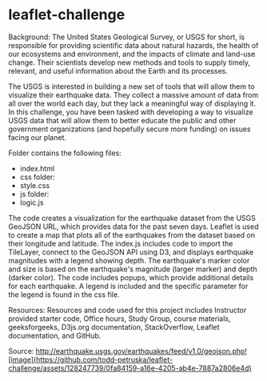 # leaflet-challenge

Background:  The United States Geological Survey, or USGS for short, is responsible for providing scientific data about natural hazards, the health of our ecosystems and environment, and the impacts of climate and land-use change. Their scientists develop new methods and tools to supply timely, relevant, and useful information about the Earth and its processes. 
 
The USGS is interested in building a new set of tools that will allow them to visualize their earthquake data. They collect a massive amount of data from all over the world each day, but they lack a meaningful way of displaying it. In this challenge, you have been tasked with developing a way to visualize USGS data that will allow them to better educate the public and other government organizations (and hopefully secure more funding) on issues facing our planet. 
  
Folder contains the following files:  
* index.html  
* css folder:
* style.css
* js folder:
* logic.js
  
The code creates a visualization for the earthquake dataset from the USGS GeoJSON URL, which provides data for the past seven days. Leaflet is used to create a map that plots all of the earthquakes from the dataset based on their longitude and latitude.  The index.js includes code to import the TileLayer, connect to the GeoJSON API using D3, and displays earthquake magnitudes with a legend showing depth.  The earthquake's marker color and size is based on the earthquake's magnitude (larger marker) and depth (darker color).  The code includes popups, which provide additional details for each earthquake.  A legend is included and the specific parameter for the legend is found in the css file.   

Resources:  Resources and code used for this project includes Instructor provided starter code, Office hours, Study Group, course materials, geeksforgeeks, D3js.org documentation, StackOverflow, Leaflet documentation, and GitHub.

Source: http://earthquake.usgs.gov/earthquakes/feed/v1.0/geojson.php![image](https://github.com/todd-petruska/leaflet-challenge/assets/128247739/0fa84159-a16e-4205-ab4e-7887a2806e4d)
